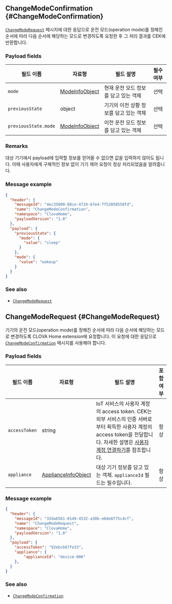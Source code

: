 ## ChangeModeConfirmation {#ChangeModeConfirmation}

[`ChangeModeRequest`](#ChangeModeRequest) 메시지에 대한 응답으로 운전 모드(operation mode)를 정해진 순서에 따라 다음 순서에 해당하는 모드로 변경하도록 요청한 후 그 처리 결과를 CEK에 반환합니다.

### Payload fields

| 필드 이름       | 자료형    | 필드 설명                     | 필수 여부 |
|---------------|---------|-----------------------------|:---------:|
| `mode`               | [ModeInfoObject](/Develop/References/ClovaHomeInterface/Shared_Objects.md#ModeInfoObject)  | 현재 운전 모드 정보를 담고 있는 객체      | 선택    |
| `previousState`      | object  | 기기의 이전 상황 정보를 담고 있는 객체      | 선택    |
| `previousState.mode` | [ModeInfoObject](/Develop/References/ClovaHomeInterface/Shared_Objects.md#ModeInfoObject)  | 이전 운전 모드 정보를 담고 있는 객체      | 선택    |

### Remarks

대상 기기에서 payload에 입력할 정보를 얻어올 수 없으면 값을 입력하지 않아도 됩니다. 이때 사용자에게 구체적인 정보 없이 기기 제어 요청이 정상 처리되었음을 알려줍니다.

### Message example

```json
{
  "header": {
    "messageId": "4ec35000-88ce-4724-b7e4-7f52050558fd",
    "name": "ChangeModeConfirmation",
    "namespace": "ClovaHome",
    "payloadVersion": "1.0"
  },
  "payload": {
    "previousState": {
      "mode": {
        "value": "sleep"
      }
    },
    "mode": {
      "value": "wakeup"
    }
  }
}
```

### See also
* [`ChangeModeRequest`](#ChangeModeRequest)

## ChangeModeRequest {#ChangeModeRequest}
기기의 운전 모드(operation mode)를 정해진 순서에 따라 다음 순서에 해당하는 모드로 변경하도록 CLOVA Home extension에 요청합니다. 이 요청에 대한 응답으로 [`ChangeModeConfirmation`](#ChangeModeConfirmation) 메시지를 사용해야 합니다.

### Payload fields

| 필드 이름       | 자료형    | 필드 설명                     | 포함 여부 |
|---------------|---------|-----------------------------|:---------:|
| `accessToken` | string  | IoT 서비스의 사용자 계정의 access token. CEK는 외부 서비스의 인증 서버로부터 획득한 사용자 계정의 access token을 전달합니다. 자세한 설명은 [사용자 계정 연결하기](/Develop/Guides/Link_User_Account.md)를 참조합니다. | 항상    |
| `appliance`   | [ApplianceInfoObject](/Develop/References/ClovaHomeInterface/Shared_Objects.md#ApplianceInfoObject)     | 대상 기기 정보를 담고 있는 객체. `applianceId` 필드는 필수입니다.   | 항상    |

### Message example

```json
{
  "header": {
    "messageId": "33da6561-0149-4532-a30b-e0de8f75c4cf",
    "name": "ChangeModeRequest",
    "namespace": "ClovaHome",
    "payloadVersion": "1.0"
  },
  "payload": {
    "accessToken": "92ebcb67fe33",
    "appliance": {
        "applianceId": "device-006"
    },
  }
}
```

### See also
* [`ChangeModeConfirmation`](#ChangeModeConfirmation)

